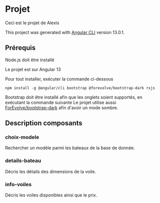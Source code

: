 # Projet

Ceci est le projet de Alexis

This project was generated with [Angular CLI](https://github.com/angular/angular-cli) version 13.0.1.

## Prérequis

Node.js doit être installé

Le projet est sur Angular 13

Pour tout installer, exécuter la commande ci-dessous

```
npm install -g @angular/cli bootstrap @forevolve/bootstrap-dark rxjs
```

Bootstrap doit être installé afin que les onglets soient supportés, en exécutant la commande suivante
Le projet utilise aussi [ForEvolve/bootstrap-dark](https://github.com/ForEvolve/bootstrap-dark) afin d'avoir un mode sombre.

## Description composants

### choix-modele

Rechercher un modèle parmi les bateaux de la base de donnée.

### details-bateau

Décris les détails des dimensions de la voile.

### info-voiles

Décris les voiles disponibles ainsi que le prix.
